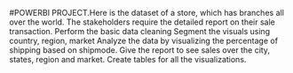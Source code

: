 #POWERBI PROJECT.Here is the dataset of a store, which has branches all over the world. The stakeholders require the detailed report on their sale transaction.
Perform the basic data cleaning
Segment the visuals using country, region, market
Analyze the data by visualizing the percentage of shipping based on shipmode.
Give the report to see sales over the city, states, region and market.
Create tables for all the visualizations.
